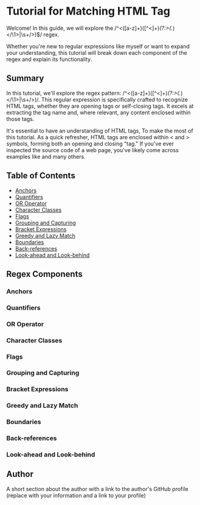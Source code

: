 # Tutorial for Matching HTML Tag

Welcome! In this guide, we will explore the /^<([a-z]+)([^<]+)*(?:>(.*)<\/\1>|\s+\/>)$/ regex.

Whether you're new to regular expressions like myself or want to expand your understanding, 
this tutorial will break down each component of the regex and explain its functionality.

## Summary

In this tutorial, we'll explore the regex pattern: 
/^<([a-z]+)([^<]+)*(?:>(.*)<\/\1>|\s+\/>)/. 
This regular expression is specifically crafted to recognize HTML tags, 
whether they are opening tags or self-closing tags. It excels at extracting 
the tag name and, where relevant, any content enclosed within those tags.

It's essential to have an understanding of HTML tags, To make the 
most of this tutorial. As a quick refresher, HTML tags are enclosed within 
< and > symbols, forming both an opening and closing "tag." If you've ever 
inspected the source code of a web page, you've likely come across examples 
like <!-- <HTML>, <main>, <div>, --> and many others.

## Table of Contents

- [Anchors](#anchors)
- [Quantifiers](#quantifiers)
- [OR Operator](#or-operator)
- [Character Classes](#character-classes)
- [Flags](#flags)
- [Grouping and Capturing](#grouping-and-capturing)
- [Bracket Expressions](#bracket-expressions)
- [Greedy and Lazy Match](#greedy-and-lazy-match)
- [Boundaries](#boundaries)
- [Back-references](#back-references)
- [Look-ahead and Look-behind](#look-ahead-and-look-behind)

## Regex Components

### Anchors

### Quantifiers

### OR Operator

### Character Classes

### Flags

### Grouping and Capturing

### Bracket Expressions

### Greedy and Lazy Match

### Boundaries

### Back-references

### Look-ahead and Look-behind

## Author

A short section about the author with a link to the author's GitHub profile (replace with your information and a link to your profile)
